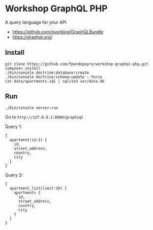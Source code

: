 # Workshop GraphQL PHP

A query language for your API

- https://github.com/overblog/GraphQLBundle
- https://graphql.org/

## Install

```
git clone https://github.com/fpondepeyre/workshop-graphql-php.git
composer install
./bin/console doctrine:database:create
./bin/console doctrine:schema:update --force
cat data/apartments.sql | sqlite3 var/data.db
```

## Run 
```
./bin/console server:run
```

Go to ```http://127.0.0.1:8000/graphiql```

Query 1: 
```
{
  apartment(id:1) {
    id,
    street_address,
    country,
    city
  }
}
```

Query 2: 
```
{
  apartment_list(limit:10) {
    apartments {
      id,
      street_address,
      country,
      city
    }
  }
}
```